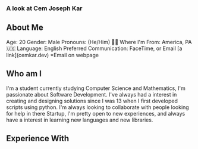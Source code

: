 ### A look at Cem Joseph Kar
<h2>About Me</h2>
  Age: 20 
  Gender: Male 
  Pronouns: (He/Him) 👱‍♂️
  Where I'm From: America, PA 🇺🇸
  Language: English
  Preferred Communication: FaceTime, or Email [a link](cemkar.dev) *Email on webpage
<h2>Who am I</h2>
<p>I'm a student currently studying Computer Science and Mathematics, I'm passionate about Software Development. I've always had a interest in creating and designing solutions since I was 13 when I first developed scripts using python. I'm always looking to collaborate with people looking for help in there Startup, I'm pretty open to new experiences, and always have a interest in learning new languages and new libraries.</p>
<h2>Experience With</h2>




<!--
**cemkar/cemkar** is a ✨ _special_ ✨ repository because its `README.md` (this file) appears on your GitHub profile.

Here are some ideas to get you started:

- 🔭 I’m currently working on ...
- 🌱 I’m currently learning ...
- 👯 I’m looking to collaborate on ...
- 🤔 I’m looking for help with ...
- 💬 Ask me about ...
- 📫 How to reach me: ...
- 😄 Pronouns: ...
- ⚡ Fun fact: ...
-->

